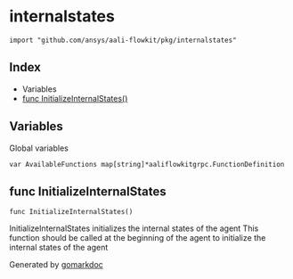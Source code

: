 <!-- Code generated by gomarkdoc. DO NOT EDIT -->

# internalstates

	import "github.com/ansys/aali-flowkit/pkg/internalstates"

## Index

- Variables
- [func InitializeInternalStates\(\)](<#InitializeInternalStates>)


## Variables

<a name="AvailableFunctions"></a>Global variables

	var AvailableFunctions map[string]*aaliflowkitgrpc.FunctionDefinition

<a name="InitializeInternalStates"></a>
## func InitializeInternalStates

	func InitializeInternalStates()

InitializeInternalStates initializes the internal states of the agent This function should be called at the beginning of the agent to initialize the internal states of the agent

Generated by [gomarkdoc](<https://github.com/princjef/gomarkdoc>)
